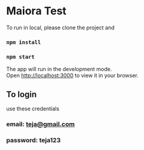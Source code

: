 # Maiora Test

To run in local, please clone the project and

### `npm install`

### `npm start`

The app will run in the development mode.\
Open [http://localhost:3000](http://localhost:3000) to view it in your browser.

## To login

use these credentials

### email: teja@gmail.com

### password: teja123
